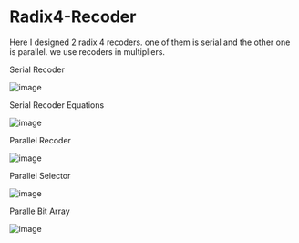# Radix4-Recoder
Here I designed 2 radix 4 recoders. one of them is serial and the other one is parallel. we use recoders in multipliers.

Serial Recoder

![image](https://github.com/ahmadrmirzaei/Radix4-Recoder/assets/50135814/2c934175-0e14-4195-9765-d30a8b92f6d1)

Serial Recoder Equations

![image](https://github.com/ahmadrmirzaei/Radix4-Recoder/assets/50135814/58ce0302-dc3b-4a24-9714-885cb1fc3f90)

Parallel Recoder

![image](https://github.com/ahmadrmirzaei/Radix4-Recoder/assets/50135814/ceb3aced-c1b5-4932-bc53-57c80d028bca)

Parallel Selector

![image](https://github.com/ahmadrmirzaei/Radix4-Recoder/assets/50135814/31578d50-e81e-4e5c-9cfd-01728750c939)

Paralle Bit Array

![image](https://github.com/ahmadrmirzaei/Radix4-Recoder/assets/50135814/ac99b382-704d-49dd-9ed9-80e7079b4596)

